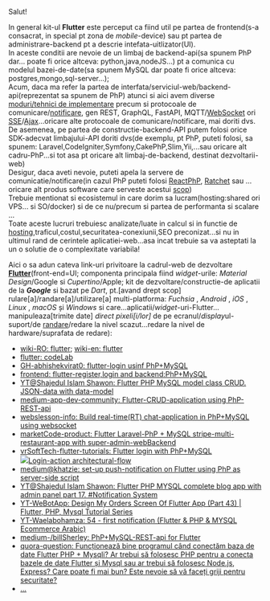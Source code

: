 Salut!

In general kit-ul **Flutter** este perceput ca fiind util pe partea de frontend(s-a consacrat, in special pt zona de *mobile*-device) sau pt partea de administrare-backend pt a descrie intefata-uitlizator(UI).
<br/>In aceste conditii are nevoie de un limbaj de backend-api(sa spunem PhP dar... poate fi orice altceva: python,java,nodeJS...) pt a comunica cu modelul bazei-de-date(sa spunem MySQL dar poate fi orice altceva: postgres,mongo,sql-server...); 
<br/>Acum, daca ma refer la partea de interfata/serviciul-web/backend-api(reprezentat sa spunem de PhP) atunci si aici avem diverse [moduri/tehnici de implementare](https://www.google.com/search?q=PhP+Rest+vs+graphql+vs+fastapi&sca_esv=f800fdd368fb8e13&rlz=1C1CHBF_enRO1132RO1132&sxsrf=AHTn8zpsyJAG1t3M-AsnW2dpi1vf7jMDIQ%3A1743580487515&ei=R-3sZ6qVH--Hxc8PntKm-As&ved=0ahUKEwjq1OG877iMAxXvQ_EDHR6pCb8Q4dUDCBA&uact=5&oq=PhP+Rest+vs+graphql+vs+fastapi&gs_lp=Egxnd3Mtd2l6LXNlcnAiHlBoUCBSZXN0IHZzIGdyYXBocWwgdnMgZmFzdGFwaTIIECEYoAEYwwQyCBAhGKABGMMEMggQIRigARjDBEjkMVCFCVicLXABeAGQAQCYAZwBoAHIB6oBAzAuN7gBA8gBAPgBAZgCCKAC2wfCAgoQABiwAxjWBBhHwgIFEAAY7wXCAggQABiABBiiBMICChAhGKABGMMEGAqYAwCIBgGQBgiSBwMxLjegB50asgcDMC43uAfVBw&sclient=gws-wiz-serp) precum si protocoale de comunicare/[notificare](https://github.com/friends-of-reactphp/mysql), gen REST, GraphQL, FastAPI, MQTT/[WebSocket](https://stackoverflow.com/questions/65213086/ratchet-websocket-async-mysql-best-practice) ori [SSE](https://www.w3schools.com/html/html5_serversentevents.asp)/[Ajax](https://www.google.com/search?q=http+server+events+ajax&sca_esv=6a9fea083e3aea47&rlz=1C1CHBF_enRO1132RO1132&sxsrf=AHTn8zoJnkfGCycpTEMtS2VKEbaBW76Jaw%3A1743581299049&ei=c_DsZ-HeAvrZxc8Pr-eGmAk&ved=0ahUKEwih5N2_8riMAxX6bPEDHa-zAZMQ4dUDCBA&uact=5&oq=http+server+events+ajax&gs_lp=Egxnd3Mtd2l6LXNlcnAiF2h0dHAgc2VydmVyIGV2ZW50cyBhamF4MgUQIRifBTIFECEYnwUyBRAhGJ8FMgUQIRifBTIFECEYnwUyBRAhGJ8FMgUQIRifBTIFECEYnwUyBRAhGJ8FMgUQIRifBUirIFDVEljcHnABeAGQAQCYAZUBoAHBBaoBAzAuNbgBA8gBAPgBAZgCBqAC1QXCAgoQABiwAxjWBBhHwgIGEAAYFhgewgIIEAAYgAQYogTCAgUQIRigAcICBBAhGBWYAwCIBgGQBgiSBwMxLjWgB8AZsgcDMC41uAfPBQ&sclient=gws-wiz-serp)...oricare alte protocoale de comunicare/notificare, mai doriti dvs.
<br/>De asemenea, pe partea de constructie-backend-API putem folosi orice SDK-adecvat limbajului-API doriti dvs(de exemplu, pt PhP, puteti folosi, sa spunem: Laravel,CodeIgniter,Symfony,CakePhP,Slim,Yii,...sau oricare alt cadru-PhP...si tot asa pt oricare alt limbaj-de-backend, destinat dezvoltarii-web)
<br/>Desigur, daca aveti nevoie, puteti apela la servere de comunicatie/notificare(in cazul PhP puteti folosi [ReactPhP](https://reactphp.org/), [Ratchet](https://github.com/ratchetphp/Ratchet) sau ... oricare alt produs software care serveste acestui [scop](https://stackshare.io/ratchet-php/alternatives))
<br/>Trebuie mentionat si ecosistemul in care dorim sa lucram(hosting:shared ori VPS... si SO/docker) si de ce nu/precum si partea de performanta si scalare ...
<br/>Toate aceste lucruri trebuiesc analizate/luate in calcul si in functie de [hosting](https://www.bigcommerce.com/articles/ecommerce/saas-vs-paas-vs-iaas/),traficul,costul,securitatea-conexiunii,SEO preconizat...si nu in ultimul rand de cerintele aplicatiei-web...asa incat trebuie sa va asteptati la un o solutie de o complexitate variabila!

Aici o sa adun cateva link-uri privitoare la cadrul-web de dezvoltare [**Flutter**](https://dexonline.ro/intrare/flutter)(front-end=UI; componenta principala fiind *widget*-urile: *Material Design*/Google si *Cupertino*/Apple; kit de dezvoltare/constructie-de aplicatii de la ***Google*** si  bazat pe *Dart*, pt.[avand drept scop] rulare[a]/randare[a]/utilizare[a] multi-platforma:  *Fuchsia* , *Android* , *iOS* , *Linux* , *macOS* și *Windows* si care...aplicatii/*widget*-uri-Flutter... manipuleaza[trimite date] *direct pixeli[i/lor]* de pe ecranul/*display*ul-suport/de [randare](https://www.roarhitect.ro/dictionar/r/view/randare)/redare la nivel scazut...redare la nivel de hardware/suprafata de redare):

 - [wiki-RO: flutter](https://ro.wikipedia.org/wiki/Flutter_(software));  [wiki-en: flutter](https://en.wikipedia.org/wiki/Flutter_(software))
 - [flutter: codeLab](https://docs.flutter.dev/get-started/codelab)
 - [GH-abhishekvirat0: flutter-login usinf PhP+MySQL](https://github.com/abhishekvirat0/Flutter-login-using-mysql-php)
 - [frontend: flutter-register,login and backend:PhP+MySQL](https://github.com/shawondeveloper/php-mysql-flutter-login-register)
 - [YT@Shajedul Islam Shawon: Flutter PHP MySQL model class CRUD. JSON-data with data-model](https://www.youtube.com/watch?app=desktop&v=lJ8d6-lkMF4&ab_channel=ShajedulIslamShawon)
 - [medium-app-dev-community: Flutter-CRUD-application using PhP-REST-api](https://medium.com/app-dev-community/flutter-crud-application-using-php-rest-api-bb585c4d7d9c)
 - [webslesson-info: Build real-time(RT) chat-application in PhP+MySQL using websocket](https://www.webslesson.info/2021/01/build-real-time-chat-application-in-php-mysql-using-websocket.html)
 - [marketCode-product: Flutter Laravel-PhP + MySQL stripe-multi-restaurant-app with super-admin-webBackend ](https://code.market/product/flutter-laravel-php-mysql-stripe-multi-restaurant-app-with-super-admin-webbackend)
 - [vrSoftTech-flutter-tutorials: Flutter login with PhP+MySQL](https://www.vrsofttech.com/flutter-tutorials/flutter-login-with-php-mysql)
<br/><a href="https://www.vrsofttech.com/flutter-tutorials/flutter-login-with-php-mysql"><img src="https://www.vrsofttech.com/flutter-tutorials/images/flutter-php-mysql.png">Login-action architectural-flow</img></a>
 - [medium@khatzie: set-up push-notification on Flutter using PhP as server-side script](https://khatzie.medium.com/set-up-push-notification-on-flutter-using-php-as-server-side-script-7c5331d8c942)
 - [YT@Shajedul Islam Shawon: Flutter PHP MYSQL complete blog app with admin panel part 17. #Notification System](https://www.youtube.com/watch?v=zWu5muHwFIk&ab_channel=ShajedulIslamShawon)
 - [YT-WeBotApp: Design My Orders Screen Of Flutter App (Part 43) | Flutter, PHP, Mysql Tutorial Series](https://www.youtube.com/watch?v=oMJUXndYXik&ab_channel=WeBotApp)
 - [YT-Waelabohamza: 54 - first notification (Flutter & PHP & MYSQL Ecommerce Arabic)](https://www.youtube.com/watch?v=RrTI1S2lTlU&ab_channel=Waelabohamza)
 - [medium-/billSherley: PhP+MySQL-REST-api for Flutter](https://billsherley.medium.com/php-mysql-rest-api-for-flutter-49341899046d)
 - [quora-question: Funcționează bine programul când conectăm baza de date Flutter PHP + Mysqli? Ar trebui să folosesc PHP pentru a conecta bazele de date Flutter și Mysql sau ar trebui să folosesc Node.js, Express? Care poate fi mai bun? Este nevoie să vă faceți griji pentru securitate?](https://www.quora.com/Does-the-program-work-well-when-we-connect-the-Flutter-PHP-Mysqli-database-Should-I-use-PHP-to-connect-the-Flutter-and-Mysql-databases-or-should-I-use-Node-js-Express-Which-one-can-be-better-Is-there-a-need-to-worry)
 - [...](https://chatgpt.com/c/67ecff1e-d7a0-800b-b4ab-d7a01108aa66)
